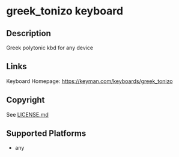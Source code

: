 greek_tonizo keyboard
==============

Description
-----------
Greek polytonic kbd for any device

Links
-----
Keyboard Homepage: https://keyman.com/keyboards/greek_tonizo

Copyright
---------
See [LICENSE.md](LICENSE.md)

Supported Platforms
-------------------
 * any

